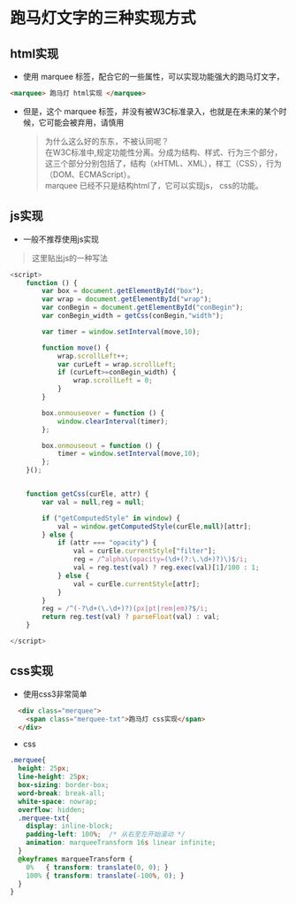 # 跑马灯文字的三种实现方式

## html实现 
+ 使用 marquee 标签，配合它的一些属性，可以实现功能强大的跑马灯文字，
```html
<marquee> 跑马灯 html实现 </marquee>
```
+ 但是，这个 marquee 标签，并没有被W3C标准录入，也就是在未来的某个时候，它可能会被弃用，请慎用
  > 为什么这么好的东东，不被认同呢？  
  > 在W3C标准中,规定功能性分离。分成为结构、样式、行为三个部分，这三个部分分别包括了，结构（xHTML、XML），样工（CSS），行为（DOM、ECMAScript）。  
  > marquee 已经不只是结构html了，它可以实现js， css的功能。 
  
## js实现
+ 一般不推荐使用js实现
> 这里贴出js的一种写法
```javascript
<script>
    function () {
        var box = document.getElementById("box");
        var wrap = document.getElementById("wrap");
        var conBegin = document.getElementById("conBegin");
        var conBegin_width = getCss(conBegin,"width");

        var timer = window.setInterval(move,10);

        function move() {
            wrap.scrollLeft++;
            var curLeft = wrap.scrollLeft;
            if (curLeft>=conBegin_width) {
                wrap.scrollLeft = 0;
            }
        }

        box.onmouseover = function () {
            window.clearInterval(timer);
        };

        box.onmouseout = function () {
            timer = window.setInterval(move,10);
        };
    }();


    function getCss(curEle, attr) {
        var val = null,reg = null;

        if ("getComputedStyle" in window) {
            val = window.getComputedStyle(curEle,null)[attr];
        } else {
            if (attr === "opacity") {
                val = curEle.currentStyle["filter"];
                reg = /^alpha\(opacity=(\d+(?:\.\d+)?)\)$/i;
                val = reg.test(val) ? reg.exec(val)[1]/100 : 1;
            } else {
                val = curEle.currentStyle[attr];
            }
        }
        reg = /^(-?\d+(\.\d+)?)(px|pt|rem|em)?$/i;
        return reg.test(val) ? parseFloat(val) : val;
    }

</script>
```
  
## css实现
+ 使用css3非常简单
```html
  <div class="merquee">
    <span class="merquee-txt">跑马灯 css实现</span>
  </div>
```
+ css
```css
.merquee{
  height: 25px;
  line-height: 25px;
  box-sizing: border-box;
  word-break: break-all;
  white-space: nowrap;
  overflow: hidden;
  .merquee-txt{
    display: inline-block;
    padding-left: 100%;  /* 从右至左开始滚动 */
    animation: marqueeTransform 16s linear infinite;
  }
  @keyframes marqueeTransform {
    0%   { transform: translate(0, 0); }
    100% { transform: translate(-100%, 0); }
  }
}
```
